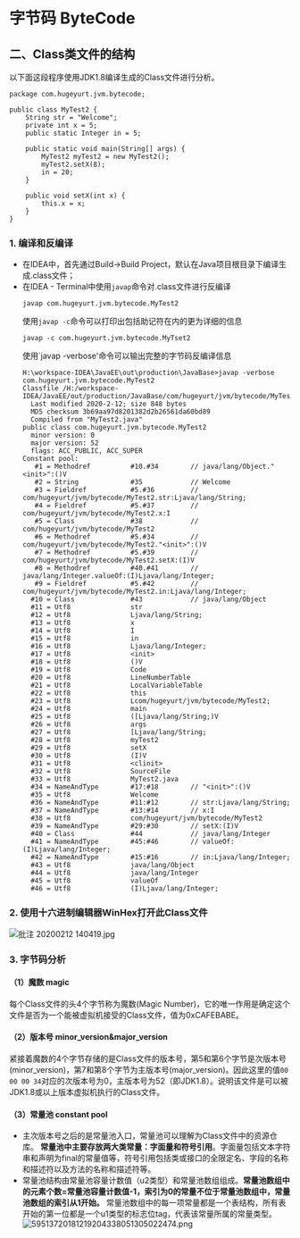 # 字节码 ByteCode
## 二、Class类文件的结构
以下面这段程序使用JDK1.8编译生成的Class文件进行分析。
```
package com.hugeyurt.jvm.bytecode;

public class MyTest2 {
    String str = "Welcome";
    private int x = 5;
    public static Integer in = 5;

    public static void main(String[] args) {
        MyTest2 myTest2 = new MyTest2();
        myTest2.setX(8);
        in = 20;
    }

    public void setX(int x) {
        this.x = x;
    }
}
```
### 1. 编译和反编译
- 在IDEA中，首先通过Build->Build Project，默认在Java项目根目录下编译生成.class文件；
- 在IDEA - Terminal中使用`javap`命令对.class文件进行反编译
  ```
  javap com.hugeyurt.jvm.bytecode.MyTest2
  ```
  使用`javap -c`命令可以打印出包括助记符在内的更为详细的信息
  ```
  javap -c com.hugeyurt.jvm.bytecode.MyTset2
  ```
  使用`javap -verbose'命令可以输出完整的字节码反编译信息
  ```
  H:\workspace-IDEA\JavaEE\out\production\JavaBase>javap -verbose com.hugeyurt.jvm.bytecode.MyTest2
  Classfile /H:/workspace-IDEA/JavaEE/out/production/JavaBase/com/hugeyurt/jvm/bytecode/MyTest2.class
    Last modified 2020-2-12; size 848 bytes
    MD5 checksum 3b69aa97d8201382d2b26561da60bd89
    Compiled from "MyTest2.java"
  public class com.hugeyurt.jvm.bytecode.MyTest2
    minor version: 0
    major version: 52
    flags: ACC_PUBLIC, ACC_SUPER
  Constant pool:
     #1 = Methodref          #10.#34        // java/lang/Object."<init>":()V
     #2 = String             #35            // Welcome
     #3 = Fieldref           #5.#36         // com/hugeyurt/jvm/bytecode/MyTest2.str:Ljava/lang/String;
     #4 = Fieldref           #5.#37         // com/hugeyurt/jvm/bytecode/MyTest2.x:I
     #5 = Class              #38            // com/hugeyurt/jvm/bytecode/MyTest2
     #6 = Methodref          #5.#34         // com/hugeyurt/jvm/bytecode/MyTest2."<init>":()V
     #7 = Methodref          #5.#39         // com/hugeyurt/jvm/bytecode/MyTest2.setX:(I)V
     #8 = Methodref          #40.#41        // java/lang/Integer.valueOf:(I)Ljava/lang/Integer;
     #9 = Fieldref           #5.#42         // com/hugeyurt/jvm/bytecode/MyTest2.in:Ljava/lang/Integer;
    #10 = Class              #43            // java/lang/Object
    #11 = Utf8               str
    #12 = Utf8               Ljava/lang/String;
    #13 = Utf8               x
    #14 = Utf8               I
    #15 = Utf8               in
    #16 = Utf8               Ljava/lang/Integer;
    #17 = Utf8               <init>
    #18 = Utf8               ()V
    #19 = Utf8               Code
    #20 = Utf8               LineNumberTable
    #21 = Utf8               LocalVariableTable
    #22 = Utf8               this
    #23 = Utf8               Lcom/hugeyurt/jvm/bytecode/MyTest2;
    #24 = Utf8               main
    #25 = Utf8               ([Ljava/lang/String;)V
    #26 = Utf8               args
    #27 = Utf8               [Ljava/lang/String;
    #28 = Utf8               myTest2
    #29 = Utf8               setX
    #30 = Utf8               (I)V
    #31 = Utf8               <clinit>
    #32 = Utf8               SourceFile
    #33 = Utf8               MyTest2.java
    #34 = NameAndType        #17:#18        // "<init>":()V
    #35 = Utf8               Welcome
    #36 = NameAndType        #11:#12        // str:Ljava/lang/String;
    #37 = NameAndType        #13:#14        // x:I
    #38 = Utf8               com/hugeyurt/jvm/bytecode/MyTest2
    #39 = NameAndType        #29:#30        // setX:(I)V
    #40 = Class              #44            // java/lang/Integer
    #41 = NameAndType        #45:#46        // valueOf:(I)Ljava/lang/Integer;
    #42 = NameAndType        #15:#16        // in:Ljava/lang/Integer;
    #43 = Utf8               java/lang/Object
    #44 = Utf8               java/lang/Integer
    #45 = Utf8               valueOf
    #46 = Utf8               (I)Ljava/lang/Integer;
  ```
### 2. 使用十六进制编辑器WinHex打开此Class文件
![批注 20200212 140419.jpg](0)
### 3. 字节码分析
#### （1）魔数 magic
每个Class文件的头4个字节称为魔数(Magic Number)，它的唯一作用是确定这个文件是否为一个能被虚拟机接受的Class文件，值为0xCAFEBABE。

#### （2）版本号 minor_version&major_version
紧接着魔数的4个字节存储的是Class文件的版本号，第5和第6个字节是次版本号(minor_version)，第7和第8个字节为主版本号(major_version)。因此这里的值`00 00 00 34`对应的次版本号为0，主版本号为52（即JDK1.8）。说明该文件是可以被JDK1.8或以上版本虚拟机执行的Class文件。
#### （3）常量池 constant pool
- 主次版本号之后的是常量池入口，常量池可以理解为Class文件中的资源仓库。
**常量池中主要存放两大类常量：字面量和符号引用**。字面量包括文本字符串和声明为final的常量值等，符号引用包括类或接口的全限定名、字段的名称和描述符以及方法的名称和描述符等。
- 常量池结构由常量池容量计数值（u2类型）和常量池数组组成。**常量池数组中的元素个数=常量池容量计数值-1，索引为0的常量不位于常量池数组中，常量池数组的索引从1开始。** 常量池数组中的每一项常量都是一个表结构，所有表开始的第一位都是一个u1类型的标志位tag，代表该常量所属的常量类型。
![59513720181219204338051305022474.png](1)
